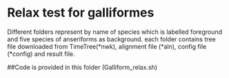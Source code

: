 # Relax test for galliformes
Different folders represent by name of species which is labelled foreground and five species of anseriforms as background.
each folder contains tree file downloaded from TimeTree(*nwk), alignment file (*aln), config file (*config) and result file. 

##Code is provided in this folder (Galliform_relax.sh)	 
  
